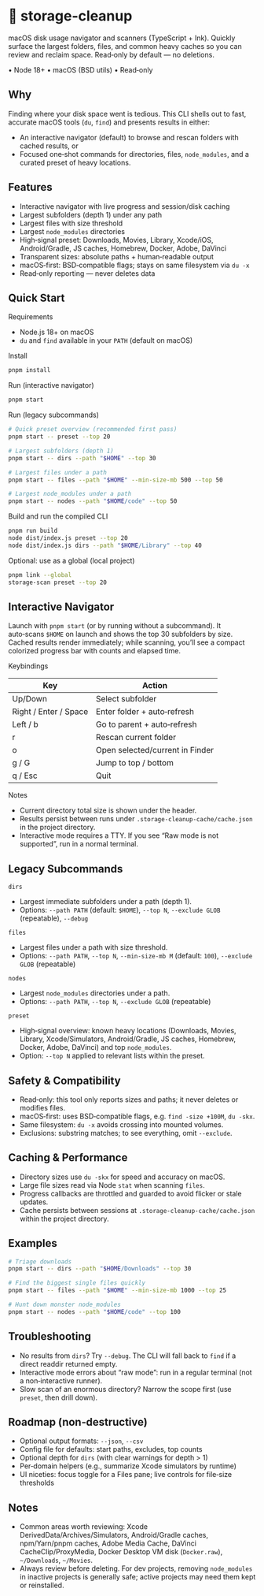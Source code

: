 # 🧹 storage-cleanup

macOS disk usage navigator and scanners (TypeScript + Ink). Quickly surface the largest folders, files, and common heavy caches so you can review and reclaim space. Read‑only by default — no deletions.

• Node 18+ • macOS (BSD utils) • Read‑only


## Why

Finding where your disk space went is tedious. This CLI shells out to fast, accurate macOS tools (`du`, `find`) and presents results in either:

- An interactive navigator (default) to browse and rescan folders with cached results, or
- Focused one‑shot commands for directories, files, `node_modules`, and a curated preset of heavy locations.


## Features

- Interactive navigator with live progress and session/disk caching
- Largest subfolders (depth 1) under any path
- Largest files with size threshold
- Largest `node_modules` directories
- High‑signal preset: Downloads, Movies, Library, Xcode/iOS, Android/Gradle, JS caches, Homebrew, Docker, Adobe, DaVinci
- Transparent sizes: absolute paths + human‑readable output
- macOS‑first: BSD‑compatible flags; stays on same filesystem via `du -x`
- Read‑only reporting — never deletes data


## Quick Start

Requirements

- Node.js 18+ on macOS
- `du` and `find` available in your `PATH` (default on macOS)

Install

```bash
pnpm install
```

Run (interactive navigator)

```bash
pnpm start
```

Run (legacy subcommands)

```bash
# Quick preset overview (recommended first pass)
pnpm start -- preset --top 20

# Largest subfolders (depth 1)
pnpm start -- dirs --path "$HOME" --top 30

# Largest files under a path
pnpm start -- files --path "$HOME" --min-size-mb 500 --top 50

# Largest node_modules under a path
pnpm start -- nodes --path "$HOME/code" --top 50
```

Build and run the compiled CLI

```bash
pnpm run build
node dist/index.js preset --top 20
node dist/index.js dirs --path "$HOME/Library" --top 40
```

Optional: use as a global (local project)

```bash
pnpm link --global
storage-scan preset --top 20
```


## Interactive Navigator

Launch with `pnpm start` (or by running without a subcommand). It auto‑scans `$HOME` on launch and shows the top 30 subfolders by size. Cached results render immediately; while scanning, you’ll see a compact colorized progress bar with counts and elapsed time.

Keybindings

| Key                    | Action                              |
| ---------------------- | ----------------------------------- |
| Up/Down                | Select subfolder                     |
| Right / Enter / Space  | Enter folder + auto‑refresh          |
| Left / b               | Go to parent + auto‑refresh          |
| r                      | Rescan current folder                |
| o                      | Open selected/current in Finder      |
| g / G                  | Jump to top / bottom                 |
| q / Esc                | Quit                                 |

Notes

- Current directory total size is shown under the header.
- Results persist between runs under `.storage-cleanup-cache/cache.json` in the project directory.
- Interactive mode requires a TTY. If you see “Raw mode is not supported”, run in a normal terminal.


## Legacy Subcommands

`dirs`

- Largest immediate subfolders under a path (depth 1).
- Options: `--path PATH` (default: `$HOME`), `--top N`, `--exclude GLOB` (repeatable), `--debug`

`files`

- Largest files under a path with size threshold.
- Options: `--path PATH`, `--top N`, `--min-size-mb M` (default: `100`), `--exclude GLOB` (repeatable)

`nodes`

- Largest `node_modules` directories under a path.
- Options: `--path PATH`, `--top N`, `--exclude GLOB` (repeatable)

`preset`

- High‑signal overview: known heavy locations (Downloads, Movies, Library, Xcode/Simulators, Android/Gradle, JS caches, Homebrew, Docker, Adobe, DaVinci) and top `node_modules`.
- Option: `--top N` applied to relevant lists within the preset.


## Safety & Compatibility

- Read‑only: this tool only reports sizes and paths; it never deletes or modifies files.
- macOS‑first: uses BSD‑compatible flags, e.g. `find -size +100M`, `du -skx`.
- Same filesystem: `du -x` avoids crossing into mounted volumes.
- Exclusions: substring matches; to see everything, omit `--exclude`.


## Caching & Performance

- Directory sizes use `du -skx` for speed and accuracy on macOS.
- Large file sizes read via Node `stat` when scanning `files`.
- Progress callbacks are throttled and guarded to avoid flicker or stale updates.
- Cache persists between sessions at `.storage-cleanup-cache/cache.json` within the project directory.


## Examples

```bash
# Triage downloads
pnpm start -- dirs --path "$HOME/Downloads" --top 30

# Find the biggest single files quickly
pnpm start -- files --path "$HOME" --min-size-mb 1000 --top 25

# Hunt down monster node_modules
pnpm start -- nodes --path "$HOME/code" --top 100
```


## Troubleshooting

- No results from `dirs`? Try `--debug`. The CLI will fall back to `find` if a direct readdir returned empty.
- Interactive mode errors about “raw mode”: run in a regular terminal (not a non‑interactive runner).
- Slow scan of an enormous directory? Narrow the scope first (use `preset`, then drill down).


## Roadmap (non‑destructive)

- Optional output formats: `--json`, `--csv`
- Config file for defaults: start paths, excludes, top counts
- Optional depth for `dirs` (with clear warnings for depth > 1)
- Per‑domain helpers (e.g., summarize Xcode simulators by runtime)
- UI niceties: focus toggle for a Files pane; live controls for file‑size thresholds


## Notes

- Common areas worth reviewing: Xcode DerivedData/Archives/Simulators, Android/Gradle caches, npm/Yarn/pnpm caches, Adobe Media Cache, DaVinci CacheClip/ProxyMedia, Docker Desktop VM disk (`Docker.raw`), `~/Downloads`, `~/Movies`.
- Always review before deleting. For dev projects, removing `node_modules` in inactive projects is generally safe; active projects may need them kept or reinstalled.
